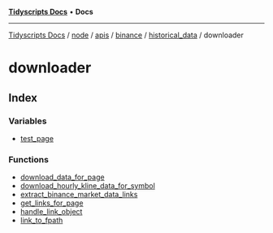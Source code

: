 [**Tidyscripts Docs**](../../../../../../../../../../README.md) • **Docs**

***

[Tidyscripts Docs](../../../../../../../../../../globals.md) / [node](../../../../../../../../README.md) / [apis](../../../../../../README.md) / [binance](../../../../README.md) / [historical\_data](../../README.md) / downloader

# downloader

## Index

### Variables

- [test\_page](variables/test_page.md)

### Functions

- [download\_data\_for\_page](functions/download_data_for_page.md)
- [download\_hourly\_kline\_data\_for\_symbol](functions/download_hourly_kline_data_for_symbol.md)
- [extract\_binance\_market\_data\_links](functions/extract_binance_market_data_links.md)
- [get\_links\_for\_page](functions/get_links_for_page.md)
- [handle\_link\_object](functions/handle_link_object.md)
- [link\_to\_fpath](functions/link_to_fpath.md)
